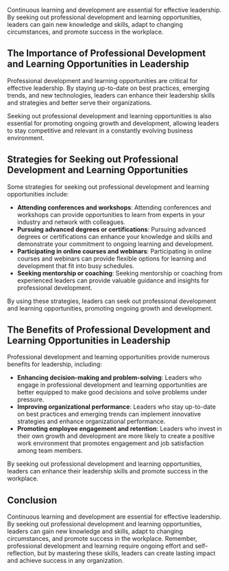 
Continuous learning and development are essential for effective leadership. By seeking out professional development and learning opportunities, leaders can gain new knowledge and skills, adapt to changing circumstances, and promote success in the workplace.

The Importance of Professional Development and Learning Opportunities in Leadership
-----------------------------------------------------------------------------------

Professional development and learning opportunities are critical for effective leadership. By staying up-to-date on best practices, emerging trends, and new technologies, leaders can enhance their leadership skills and strategies and better serve their organizations.

Seeking out professional development and learning opportunities is also essential for promoting ongoing growth and development, allowing leaders to stay competitive and relevant in a constantly evolving business environment.

Strategies for Seeking out Professional Development and Learning Opportunities
------------------------------------------------------------------------------

Some strategies for seeking out professional development and learning opportunities include:

- **Attending conferences and workshops**: Attending conferences and workshops can provide opportunities to learn from experts in your industry and network with colleagues.
- **Pursuing advanced degrees or certifications**: Pursuing advanced degrees or certifications can enhance your knowledge and skills and demonstrate your commitment to ongoing learning and development.
- **Participating in online courses and webinars**: Participating in online courses and webinars can provide flexible options for learning and development that fit into busy schedules.
- **Seeking mentorship or coaching**: Seeking mentorship or coaching from experienced leaders can provide valuable guidance and insights for professional development.

By using these strategies, leaders can seek out professional development and learning opportunities, promoting ongoing growth and development.

The Benefits of Professional Development and Learning Opportunities in Leadership
---------------------------------------------------------------------------------

Professional development and learning opportunities provide numerous benefits for leadership, including:

- **Enhancing decision-making and problem-solving**: Leaders who engage in professional development and learning opportunities are better equipped to make good decisions and solve problems under pressure.
- **Improving organizational performance**: Leaders who stay up-to-date on best practices and emerging trends can implement innovative strategies and enhance organizational performance.
- **Promoting employee engagement and retention**: Leaders who invest in their own growth and development are more likely to create a positive work environment that promotes engagement and job satisfaction among team members.

By seeking out professional development and learning opportunities, leaders can enhance their leadership skills and promote success in the workplace.

Conclusion
----------

Continuous learning and development are essential for effective leadership. By seeking out professional development and learning opportunities, leaders can gain new knowledge and skills, adapt to changing circumstances, and promote success in the workplace. Remember, professional development and learning require ongoing effort and self-reflection, but by mastering these skills, leaders can create lasting impact and achieve success in any organization.
